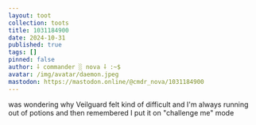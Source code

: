 ```yaml
---
layout: toot
collection: toots
title: 1031184900
date: 2024-10-31
published: true
tags: []
pinned: false
author: ⸸ commander ░ nova ⸸ :~$
avatar: /img/avatar/daemon.jpeg
mastodon: https://mastodon.online/@cmdr_nova/1031184900
---
```


was wondering why Veilguard felt kind of difficult and I'm always running out of potions and then remembered I put it on "challenge me" mode

